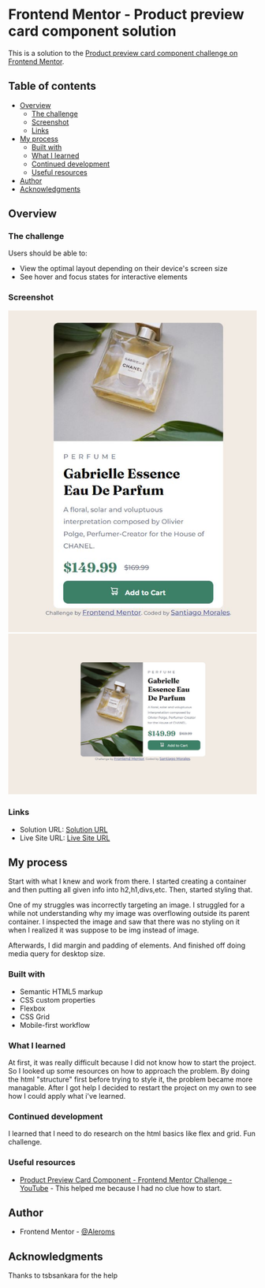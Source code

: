 # Frontend Mentor - Product preview card component solution

This is a solution to the [Product preview card component challenge on Frontend Mentor](https://www.frontendmentor.io/challenges/product-preview-card-component-GO7UmttRfa). 

## Table of contents

- [Overview](#overview)
  - [The challenge](#the-challenge)
  - [Screenshot](#screenshot)
  - [Links](#links)
- [My process](#my-process)
  - [Built with](#built-with)
  - [What I learned](#what-i-learned)
  - [Continued development](#continued-development)
  - [Useful resources](#useful-resources)
- [Author](#author)
- [Acknowledgments](#acknowledgments)


## Overview

### The challenge

Users should be able to:

- View the optimal layout depending on their device's screen size
- See hover and focus states for interactive elements

### Screenshot

![](./design/2Capture.JPG)
![](./design/Capture.JPG)


### Links

- Solution URL: [Solution URL](https://github.com/Aleroms/FrontendMentor-Projects)
- Live Site URL: [Live Site URL](https://nimble-kheer-3aa443.netlify.app/)

## My process
Start with what I knew and work from there. I started creating a container and then putting all given info into h2,h1,divs,etc. Then, started styling that.

One of my struggles was incorrectly targeting an image. I struggled for a while not understanding why my image was overflowing outside its parent container. I inspected the image and saw that there was no styling on it when I realized it was suppose to be img instead of image.

Afterwards, I did margin and padding of elements. And finished off doing media query for desktop size.

### Built with

- Semantic HTML5 markup
- CSS custom properties
- Flexbox
- CSS Grid
- Mobile-first workflow

### What I learned
At first, it was really difficult because I did not know how to start the project. So I looked up some resources on how to approach the problem. By doing the html "structure" first before trying to style it, the problem became more managable. After I got help I decided to restart the project on my own to see how I could apply what i've learned.


### Continued development

I learned that I need to do research on the html basics like flex and grid. Fun challenge.

### Useful resources

- [Product Preview Card Component - Frontend Mentor Challenge - YouTube](https://www.youtube.com/watch?v=BMOH4zSLTnQ&t=1834s) - This helped me because I had no clue how to start.


## Author

- Frontend Mentor - [@Aleroms](https://www.frontendmentor.io/profile/Aleroms)

## Acknowledgments
Thanks to tsbsankara for the help